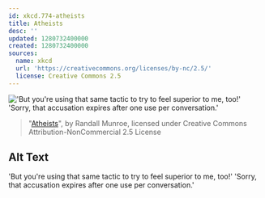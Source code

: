 ```yaml
---
id: xkcd.774-atheists
title: Atheists
desc: ''
updated: 1280732400000
created: 1280732400000
sources:
  name: xkcd
  url: 'https://creativecommons.org/licenses/by-nc/2.5/'
  license: Creative Commons 2.5
---
```

!['But you're using that same tactic to try to feel superior to me, too!' 'Sorry, that accusation expires after one use per conversation.'](https://imgs.xkcd.com/comics/atheists.png)
> "[Atheists](https://xkcd.com/774/)", by Randall Munroe, licensed under Creative Commons Attribution-NonCommercial 2.5 License

## Alt Text
'But you're using that same tactic to try to feel superior to me, too!' 'Sorry, that accusation expires after one use per conversation.'
